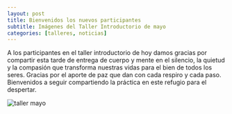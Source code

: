 ```yaml
---
layout: post
title: Bienvenidos los nuevos participantes
subtitle: Imágenes del Taller Introductorio de mayo
categories: [talleres, noticias]
---
```


A los participantes en el taller introductorio de hoy damos gracias por compartir esta tarde de entrega de cuerpo y mente en el silencio, la quietud y la compasión que transforma nuestras vidas para el bien de todos los seres. Gracias por el aporte de paz que dan con cada respiro y cada paso.
Bienvenidos a seguir compartiendo la práctica en este refugio para el despertar.

![taller mayo](https://scontent.fbog2-3.fna.fbcdn.net/v/t1.0-9/60863287_2231126833639035_265687707722711040_n.jpg)
 

